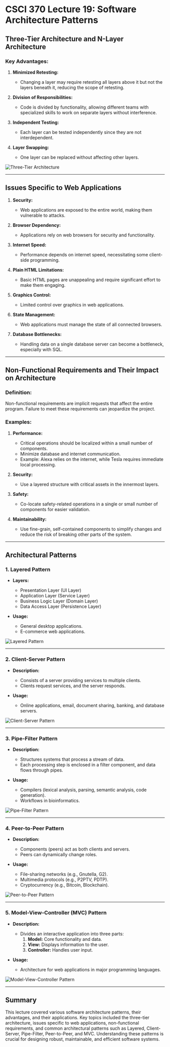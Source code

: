 # CSCI 370 Lecture 19: Software Architecture Patterns

## Three-Tier Architecture and N-Layer Architecture

### Key Advantages:

1. **Minimized Retesting:**

   - Changing a layer may require retesting all layers above it but not the layers beneath it, reducing the scope of retesting.

2. **Division of Responsibilities:**

   - Code is divided by functionality, allowing different teams with specialized skills to work on separate layers without interference.

3. **Independent Testing:**

   - Each layer can be tested independently since they are not interdependent.

4. **Layer Swapping:**
   - One layer can be replaced without affecting other layers.

![Three-Tier Architecture](lec19-media/media/image2.png)

---

## Issues Specific to Web Applications

1. **Security:**

   - Web applications are exposed to the entire world, making them vulnerable to attacks.

2. **Browser Dependency:**

   - Applications rely on web browsers for security and functionality.

3. **Internet Speed:**

   - Performance depends on internet speed, necessitating some client-side programming.

4. **Plain HTML Limitations:**

   - Basic HTML pages are unappealing and require significant effort to make them engaging.

5. **Graphics Control:**

   - Limited control over graphics in web applications.

6. **State Management:**

   - Web applications must manage the state of all connected browsers.

7. **Database Bottlenecks:**
   - Handling data on a single database server can become a bottleneck, especially with SQL.

---

## Non-Functional Requirements and Their Impact on Architecture

### Definition:

Non-functional requirements are implicit requests that affect the entire program. Failure to meet these requirements can jeopardize the project.

### Examples:

1. **Performance:**

   - Critical operations should be localized within a small number of components.
   - Minimize database and internet communication.
   - Example: Alexa relies on the internet, while Tesla requires immediate local processing.

2. **Security:**

   - Use a layered structure with critical assets in the innermost layers.

3. **Safety:**

   - Co-locate safety-related operations in a single or small number of components for easier validation.

4. **Maintainability:**
   - Use fine-grain, self-contained components to simplify changes and reduce the risk of breaking other parts of the system.

---

## Architectural Patterns

### 1. Layered Pattern

- **Layers:**

  - Presentation Layer (UI Layer)
  - Application Layer (Service Layer)
  - Business Logic Layer (Domain Layer)
  - Data Access Layer (Persistence Layer)

- **Usage:**
  - General desktop applications.
  - E-commerce web applications.

![Layered Pattern](lec19-media/media/image3.png)

---

### 2. Client-Server Pattern

- **Description:**

  - Consists of a server providing services to multiple clients.
  - Clients request services, and the server responds.

- **Usage:**
  - Online applications, email, document sharing, banking, and database servers.

![Client-Server Pattern](lec19-media/media/image4.png)

---

### 3. Pipe-Filter Pattern

- **Description:**

  - Structures systems that process a stream of data.
  - Each processing step is enclosed in a filter component, and data flows through pipes.

- **Usage:**
  - Compilers (lexical analysis, parsing, semantic analysis, code generation).
  - Workflows in bioinformatics.

![Pipe-Filter Pattern](lec19-media/media/image5.png)

---

### 4. Peer-to-Peer Pattern

- **Description:**

  - Components (peers) act as both clients and servers.
  - Peers can dynamically change roles.

- **Usage:**
  - File-sharing networks (e.g., Gnutella, G2).
  - Multimedia protocols (e.g., P2PTV, PDTP).
  - Cryptocurrency (e.g., Bitcoin, Blockchain).

![Peer-to-Peer Pattern](lec19-media/media/image6.png)

---

### 5. Model-View-Controller (MVC) Pattern

- **Description:**

  - Divides an interactive application into three parts:
    1. **Model:** Core functionality and data.
    2. **View:** Displays information to the user.
    3. **Controller:** Handles user input.

- **Usage:**
  - Architecture for web applications in major programming languages.

![Model-View-Controller Pattern](lec19-media/media/image7.jpeg)

---

## Summary

This lecture covered various software architecture patterns, their advantages, and their applications. Key topics included the three-tier architecture, issues specific to web applications, non-functional requirements, and common architectural patterns such as Layered, Client-Server, Pipe-Filter, Peer-to-Peer, and MVC. Understanding these patterns is crucial for designing robust, maintainable, and efficient software systems.
